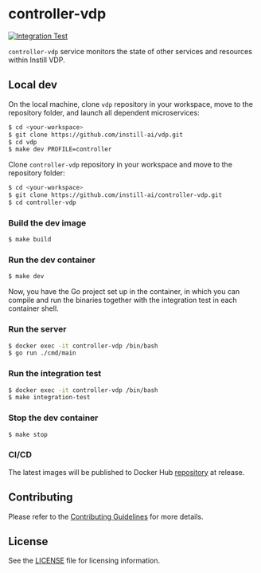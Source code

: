 # controller-vdp

[![Integration Test](https://github.com/instill-ai/controller-vdp/actions/workflows/integration-test.yml/badge.svg)](https://github.com/instill-ai/controller-vdp/actions/workflows/integration-test.yml)

`controller-vdp` service monitors the state of other services and resources within Instill VDP.

## Local dev

On the local machine, clone `vdp` repository in your workspace, move to the repository folder, and launch all dependent microservices:

```bash
$ cd <your-workspace>
$ git clone https://github.com/instill-ai/vdp.git
$ cd vdp
$ make dev PROFILE=controller
```

Clone `controller-vdp` repository in your workspace and move to the repository folder:

```bash
$ cd <your-workspace>
$ git clone https://github.com/instill-ai/controller-vdp.git
$ cd controller-vdp
```

### Build the dev image

```bash
$ make build
```

### Run the dev container

```bash
$ make dev
```

Now, you have the Go project set up in the container, in which you can compile and run the binaries together with the integration test in each container shell.

### Run the server

```bash
$ docker exec -it controller-vdp /bin/bash
$ go run ./cmd/main
```

### Run the integration test

```bash
$ docker exec -it controller-vdp /bin/bash
$ make integration-test
```

### Stop the dev container

```bash
$ make stop
```

### CI/CD

The latest images will be published to Docker Hub [repository](https://hub.docker.com/r/instill/controller) at release.

## Contributing

Please refer to the [Contributing Guidelines](https://github.com/instill-ai/vdp/blob/main/.github/CONTRIBUTING.md) for more details.

## License

See the [LICENSE](./LICENSE) file for licensing information.
